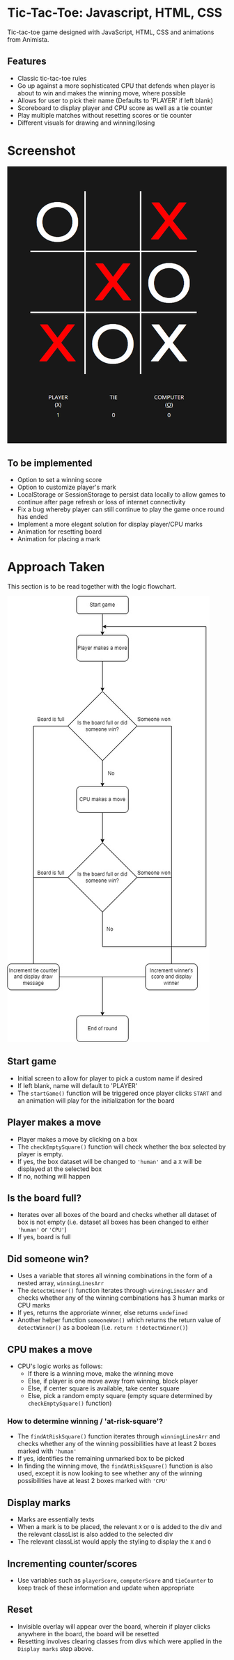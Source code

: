 # Tic-Tac-Toe: Javascript, HTML, CSS

Tic-tac-toe game designed with JavaScript, HTML, CSS and animations from Animista.

## Features

- Classic tic-tac-toe rules
- Go up against a more sophisticated CPU that defends when player is about to win and makes the winning move, where possible
- Allows for user to pick their name (Defaults to 'PLAYER' if left blank)
- Scoreboard to display player and CPU score as well as a tie counter
- Play multiple matches without resetting scores or tie counter
- Different visuals for drawing and winning/losing

# Screenshot

![Winning/Losing](tic-tac-toeScreenshot.PNG)

## To be implemented

- Option to set a winning score
- Option to customize player's mark
- LocalStorage or SessionStorage to persist data locally to allow games to continue after page refresh or loss of internet connectivity
- Fix a bug whereby player can still continue to play the game once round has ended
- Implement a more elegant solution for display player/CPU marks
- Animation for resetting board
- Animation for placing a mark

# Approach Taken

This section is to be read together with the logic flowchart.

![Logic Flowchart](logic-flowchart.jpg)

## Start game

- Initial screen to allow for player to pick a custom name if desired
- If left blank, name will default to 'PLAYER'
- The `startGame()` function will be triggered once player clicks `START` and an animation will play for the initialization for the board

## Player makes a move

- Player makes a move by clicking on a box
- The `checkEmptySquare()` function will check whether the box selected by player is empty.
- If yes, the box dataset will be changed to `'human'` and a `X` will be displayed at the selected box
- If no, nothing will happen

## Is the board full?

- Iterates over all boxes of the board and checks whether all dataset of box is not empty (i.e. dataset all boxes has been changed to either `'human'` or `'CPU'`)
- If yes, board is full

## Did someone win?

- Uses a variable that stores all winning combinations in the form of a nested array, `winningLinesArr`
- The `detectWinner()` function iterates through `winningLinesArr` and checks whether any of the winning combinations has 3 human marks or CPU marks
- If yes, returns the approriate winner, else returns `undefined`
- Another helper function `someoneWon()` which returns the return value of `detectWinner()` as a boolean (i.e. `return !!detectWinner()`)

## CPU makes a move

- CPU's logic works as follows:
  - If there is a winning move, make the winning move
  - Else, if player is one move away from winning, block player
  - Else, if center square is available, take center square
  - Else, pick a random empty square (empty square determined by `checkEmptySquare()` function)

### How to determine winning / 'at-risk-square'?

- The `findAtRiskSquare()` function iterates through `winningLinesArr` and checks whether any of the winning possibilities have at least 2 boxes marked with `'human'`
- If yes, identifies the remaining unmarked box to be picked
- In finding the winning move, the `findAtRiskSquare()` function is also used, except it is now looking to see whether any of the winning possibilities have at least 2 boxes marked with `'CPU'`

## Display marks

- Marks are essentially texts
- When a mark is to be placed, the relevant `X` or `O` is added to the div and the relevant classList is also added to the selected div
- The relevant classList would apply the styling to display the `X` and `O`

## Incrementing counter/scores

- Use variables such as `playerScore`, `computerScore` and `tieCounter` to keep track of these information and update when appropriate

## Reset

- Invisible overlay will appear over the board, wherein if player clicks anywhere in the board, the board will be resetted
- Resetting involves clearing classes from divs which were applied in the `Display marks` step above.
